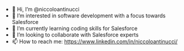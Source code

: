- 👋 Hi, I’m @niccoloantinucci
- 👀 I’m interested in software development with a focus towards Salesforce 
- 🌱 I’m currently learning coding skills for Salesforce
- 💞️ I’m looking to collaborate with Salesforce experts 
- 📫 How to reach me: https://www.linkedin.com/in/niccoloantinucci/

<!---
niccoloantinucci/niccoloantinucci is a ✨ special ✨ repository because its `README.md` (this file) appears on your GitHub profile.
You can click the Preview link to take a look at your changes.
--->
